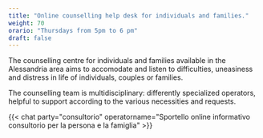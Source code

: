 ```yaml
---
title: "Online counselling help desk for individuals and families."
weight: 70
orario: "Thursdays from 5pm to 6 pm"
draft: false
---
```


The counselling centre for individuals and families available in the Alessandria area aims to accomodate and listen to difficulties, uneasiness and distress in life of individuals, couples or families.

The counselling team is multidisciplinary: differently specialized operators, helpful to support according to the various necessities and requests.

{{< chat party="consultorio" operatorname="Sportello online informativo consultorio per la persona e la famiglia" >}}
